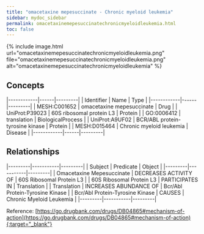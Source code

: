 ```yaml
---
title: "omacetaxine mepesuccinate - Chronic myeloid leukemia"
sidebar: mydoc_sidebar
permalink: omacetaxinemepesuccinatechronicmyeloidleukemia.html
toc: false 
---
```


{% include image.html url="omacetaxinemepesuccinatechronicmyeloidleukemia.png" file="omacetaxinemepesuccinatechronicmyeloidleukemia.png" alt="omacetaxinemepesuccinatechronicmyeloidleukemia" %}

## Concepts

|------------|------|---------|
| Identifier | Name | Type    |
|------------|------|---------|
| MESH:C001652 | omacetaxine mepesuccinate | Drug |
| UniProt:P39023 | 60S ribosomal protein L3 | Protein |
| GO:0006412 | translation | BiologicalProcess |
| UniProt:A9UF02 | BCR/ABL protein-tyrosine kinase | Protein |
| MESH:D015464 | Chronic myeloid leukemia | Disease |
|------------|------|---------|

## Relationships

|---------|-----------|---------|
| Subject | Predicate | Object  |
|---------|-----------|---------|
| Omacetaxine Mepesuccinate | DECREASES ACTIVITY OF | 60S Ribosomal Protein L3 |
| 60S Ribosomal Protein L3 | PARTICIPATES IN | Translation |
| Translation | INCREASES ABUNDANCE OF | Bcr/Abl Protein-Tyrosine Kinase |
| Bcr/Abl Protein-Tyrosine Kinase | CAUSES | Chronic Myeloid Leukemia |
|---------|-----------|---------|

Reference: [https://go.drugbank.com/drugs/DB04865#mechanism-of-action](https://go.drugbank.com/drugs/DB04865#mechanism-of-action){:target="_blank"}